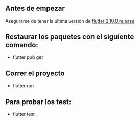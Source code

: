 ## Antes de empezar
Asegurarse de tener la ultima versión de [flutter 2.10.0 release](https://medium.com/flutter/whats-new-in-flutter-2-10-5aafb0314b12) 

## Restaurar los paquetes con el siguiente comando:

- flutter pub get

## Correr el proyecto

- flutter run

## Para probar los test:
- flutter test
